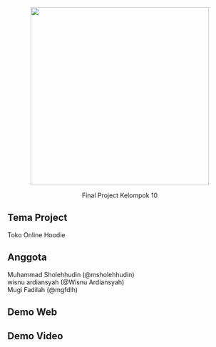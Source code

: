 <p align="center"><a href="https://laravel.com" target="_blank"><img src="https://raw.githubusercontent.com/laravel/art/master/logo-lockup/5%20SVG/2%20CMYK/1%20Full%20Color/laravel-logolockup-cmyk-red.svg" width="400"></a></p>

<p align="center">
Final Project Kelompok 10
</p>

## Tema Project

Toko Online Hoodie

## Anggota

Muhammad Sholehhudin (@msholehhudin)<br>
wisnu ardiansyah (@Wisnu Ardiansyah)<br>
Mugi Fadilah (@mgfdlh)

## Demo Web

## Demo Video
